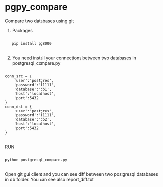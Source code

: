# pgpy_compare
Compare two databases using git

1. Packages
<pre>
<code>
   pip install pg8000
</code>  
</pre>
2. You need install your connections between two databases in postgresql_compare.py
<pre>
<code>
conn_src = {
	'user':'postgres', 
	'password':'11111',
	'database':'db1', 
	'host':'localhost', 
	'port':5432
}
conn_dst = {
	'user':'postgres', 
	'password':'11111',
	'database':'db2', 
	'host':'localhost', 
	'port':5432
}
</code>
</pre>
RUN
<pre>
<code>
python postgresql_compare.py
</code>
</pre>
Open git gui client and you can see diff between two postgresql databases in db folder. 
You can see also report_diff.txt
